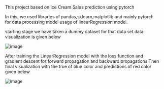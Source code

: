 This project based on Ice Cream Sales prediction using pytorch

In this, we used libraries of pandas,sklearn,matplotlib and mainly pytorch for data processing model usage of linearRegression model.

starting stage we have taken a dummy dataset for that data set data visualization is given below
 
![image](https://github.com/user-attachments/assets/0b8795e5-c2ba-4b3a-8564-90c8c7d067d5)

After training the LinearRegression model with the loss function and gradient descent for forward propagation and backward propagations
Then final visualization with the true of blue color and predictions of red color  given below

![image](https://github.com/user-attachments/assets/f8f21d05-967e-4076-90ee-e4ff2f7e3ac1)
